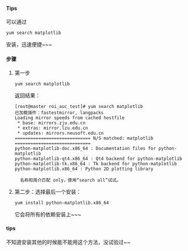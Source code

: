 #### Tips
可以通过
```
yum search matplotlib
```
安装，迅速便捷~~~

#### 步骤
1. 第一步 
    ```linux
    yum search matplotlib
    ```
    返回结果：
    ```
    [root@master roi_auc_test]# yum search matplotlib
    已加载插件：fastestmirror, langpacks
    Loading mirror speeds from cached hostfile
     * base: mirrors.zju.edu.cn
     * extras: mirror.lzu.edu.cn
     * updates: mirrors.neusoft.edu.cn
    ============================= N/S matched: matplotlib =============================
    python-matplotlib-doc.x86_64 : Documentation files for python-matplotlib
    python-matplotlib-qt4.x86_64 : Qt4 backend for python-matplotlib
    python-matplotlib-tk.x86_64 : Tk backend for python-matplotlib
    python-matplotlib.x86_64 : Python 2D plotting library
    
      名称和简介匹配 only，使用“search all”试试。
    ```
2. 第二步：选择最后一个安装：
    ```
    yum install python-matplotlib.x86_64
    ```
    它会将所有的依赖安装上~~~

#### tips
  不知道安装其他的时候能不能用这个方法，没试验过~~